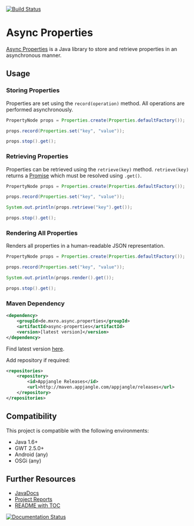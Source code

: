 [![Build Status](https://travis-ci.org/mxro/async-properties.svg?branch=master)](https://travis-ci.org/mxro/async-properties)

# Async Properties

[Async Properties](https://github.com/mxro/async-properties) is a Java library to store and retrieve properties in an asynchronous manner.

## Usage

### Storing Properties

Properties are set using the `record(operation)` method. All operations are performed asynchronously. 

```java
PropertyNode props = Properties.create(Properties.defaultFactory());

props.record(Properties.set("key", "value"));

props.stop().get();

```

### Retrieving Properties

Properties can be retrieved using the `retrieve(key)` method. `retrieve(key)` returns a [Promise](http://modules.appjangle.com/java-promise/latest/apidocs/de/mxro/promise/Promise.html)
 which must be resolved using `.get()`.

```java
PropertyNode props = Properties.create(Properties.defaultFactory());

props.record(Properties.set("key", "value"));

System.out.println(props.retrieve("key").get());

props.stop().get();

```

### Rendering All Properties

Renders all properties in a human-readable JSON representation.

```java
PropertyNode props = Properties.create(Properties.defaultFactory());

props.record(Properties.set("key", "value"));

System.out.println(props.render().get());

props.stop().get();

```

### Maven Dependency

```xml
<dependency>
    <groupId>de.mxro.async.properties</groupId>
	<artifactId>async-properties</artifactId>
	<version>[latest version]</version>
</dependency>
```

Find latest version [here](http://modules.appjangle.com/async-properties/latest/project-summary.html).

Add repository if required:

```xml
<repositories>
	<repository>
		<id>Appjangle Releases</id>
		<url>http://maven.appjangle.com/appjangle/releases</url>
	</repository>
</repositories>
```

## Compatibility

This project is compatible with the following environments:

- Java 1.6+
- GWT 2.5.0+
- Android (any)
- OSGi (any)


## Further Resources

- [JavaDocs](http://modules.appjangle.com/async-properties/latest/apidocs/)
- [Project Reports](http://modules.appjangle.com/async-properties/latest/project-reports.html)
- [README with TOC](http://documentup.com/mxro/async-properties)

[![Documentation Status](https://readthedocs.org/projects/async-properties/badge/?version=latest)](https://readthedocs.org/projects/async-properties/?badge=latest)
  